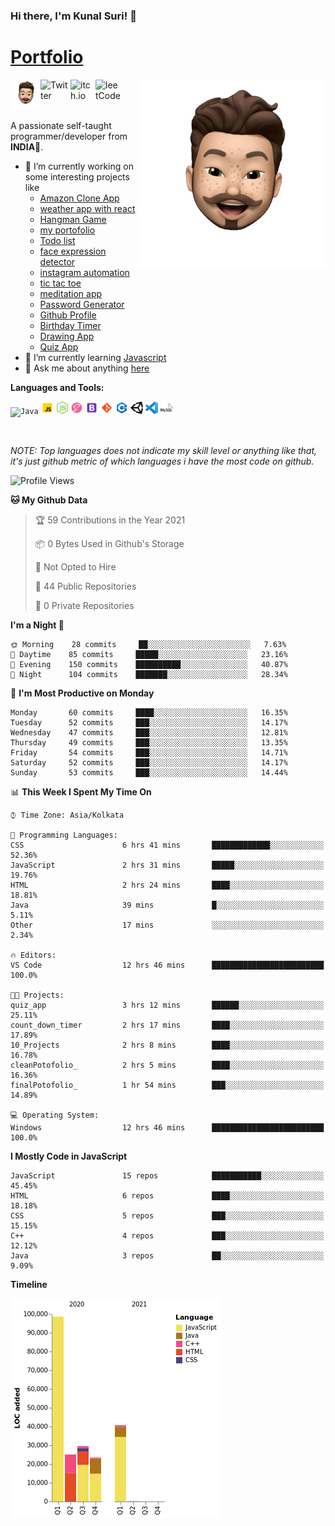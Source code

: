 <!--
**surikunal/surikunal** is a ✨ _special_ ✨ repository because its `README.md` (this file) appears on your GitHub profile.


Here are some ideas to get you started:

- 🔭 I’m currently working on ...
- 🌱 I’m currently learning ...
- 👯 I’m looking to collaborate on ...
- 🤔 I’m looking for help with ...
- 💬 Ask me about ...
- 📫 How to reach me: ...
- 😄 Pronouns: ...
- ⚡ Fun fact: ...
-->
### Hi there, I'm Kunal Suri! 👋
# [Portfolio](https://surikunal.github.io/Portfolio/)

<img align="right" width="300px" src="https://github.com/surikunal/surikunal/blob/master/ba602813-0d23-4a78-9f44-469d439282d8.webp">

<a href="https://surikunal.github.io/Portfolio/">
  <img align="left" alt="website" width="48px" src="https://github.com/surikunal/surikunal/blob/master/ba602813-0d23-4a78-9f44-469d439282d8.webp" />
</a>
<a href="https://twitter.com/kunalSu43374790">
  <img align="left" alt="Twitter" width="48px" src="https://pngimg.com/uploads/twitter/twitter_PNG3.png" />
</a>
<a href="https://www.instagram.com/kunalsuri__/?hl=en">
  <img align="left" alt="itch.io" width="40px" src="https://pluspng.com/img-png/instagram-png-instagram-png-logo-1455.png" />
</a>
<a href="https://leetcode.com/surikunal28/">
  <img align="left" alt="leetCode" width="40px" src="https://encrypted-tbn0.gstatic.com/images?q=tbn%3AANd9GcR2KJ34dO3Vp7rp1UHEo4eO8VAFNoHKLI9mrw&usqp=CAU" />
</a>

<br />
<br />
<br />

<p> A passionate self-taught programmer/developer from <b>INDIA</b>💖. </p>
 
- 🔭 I’m currently working on some interesting projects like 
   - [Amazon Clone App](https://surikunal.github.io/Amazon_clone/)
   - [weather app with react](https://angry-sammet-46b95e.netlify.app/)
   - [Hangman Game](https://surikunal.github.io/Hangman_Game_Javascript/)
   - [my portofolio](https://surikunal.github.io/Portofolio/)
   - [Todo list](https://surikunal.github.io/todo_list/) 
   - [face expression detector](https://surikunal.github.io/face_detector_api/)
   - [instagram automation](https://github.com/surikunal/instagram-automation)
   - [tic tac toe](https://surikunal.github.io/Tic_Tac_Toe/)
   - [meditation app](https://surikunal.github.io/meditation-app/)
   - [Password Generator](https://surikunal.github.io/password_generator/)
   - [Github Profile](https://surikunal.github.io/Github-Profile/)
   - [Birthday Timer](https://surikunal.github.io/Birthday-Timer/)
   - [Drawing App](https://surikunal.github.io/drawing-app/)
   - [Quiz App](https://surikunal.github.io/quiz-app/)
- 🌱 I’m currently learning [Javascript](https://www.freecodecamp.org/learn/)
- 💬 Ask me about anything [here](https://github.com/surikunal/surikunal/issues)

**Languages and Tools:**

<code><img height="20" src="https://encrypted-tbn0.gstatic.com/images?q=tbn%3AANd9GcQuGQPhcXzjhpoYEY0EYU_UUNB0tBdC7A_Anw&usqp=CAU" title="Java"></code>
<code><img height="20" src="https://raw.githubusercontent.com/smrnjeet222/smrnjeet222/master/assets/javascript.png" title="Javascript"></code>
<code><img height="20" src="https://raw.githubusercontent.com/smrnjeet222/smrnjeet222/master/assets/nodejs.png" title="Nodejs"></code>
<code><img height="20" src="https://raw.githubusercontent.com/smrnjeet222/smrnjeet222/master/assets/sass.png" title="SASS"></code>
<code><img height="20" src="https://raw.githubusercontent.com/smrnjeet222/smrnjeet222/master/assets/bootstrap.png" title="Bootstrap"></code>
<code><img height="20" src="https://raw.githubusercontent.com/smrnjeet222/smrnjeet222/master/assets/git.png" title="Git"></code>
<code><img height="20" src="https://raw.githubusercontent.com/smrnjeet222/smrnjeet222/master/assets/cplusplus.png" title="C++"></code>
<code><img height="20" src="https://raw.githubusercontent.com/smrnjeet222/smrnjeet222/master/assets/unity.svg" title="UnityEngine"></code>
<code><img height="20" src="https://raw.githubusercontent.com/smrnjeet222/smrnjeet222/master/assets/vscode.png" title="VsCode"></code>
<code><img height="20" src="https://raw.githubusercontent.com/smrnjeet222/smrnjeet222/master/assets/mysql.svg" title="Databases"></code>

<br />

_NOTE: Top languages does not indicate my skill level or anything like that, it's just github metric of which languages i have the most code on github._

<!--<a href="https://gitstats.me/surikunal">Here is my full git stats history</a>-->
<a href="https://gitstats.me/surikunal"> 
<!--   <img align="center" src="https://github-readme-stats.vercel.app/api/top-langs/?username=surikunal&count_private=true&theme=default&title_color=11ab3a&hide=HLSL,html" />
</a> -->
<a href="https://gitstats.me/surikunal">
<!--   <img align="center" src="https://github-readme-stats.vercel.app/api?username=surikunal&show_icons=true&count_private=true&theme=default&title_color=11ab3a&line_height=26" alt="kunal's github stats" /> -->
</a>

<!--START_SECTION:waka-->
![Profile Views](http://img.shields.io/badge/Profile%20Views-2-blue)

**🐱 My Github Data** 

> 🏆 59 Contributions in the Year 2021
 > 
> 📦 0 Bytes Used in Github's Storage 
 > 
> 🚫 Not Opted to Hire
 > 
> 📜 44 Public Repositories 
 > 
> 🔑 0 Private Repositories  
 > 
**I'm a Night 🦉** 

```text
🌞 Morning    28 commits     ██░░░░░░░░░░░░░░░░░░░░░░░   7.63% 
🌆 Daytime    85 commits     █████░░░░░░░░░░░░░░░░░░░░   23.16% 
🌃 Evening    150 commits    ██████████░░░░░░░░░░░░░░░   40.87% 
🌙 Night      104 commits    ███████░░░░░░░░░░░░░░░░░░   28.34%

```
📅 **I'm Most Productive on Monday** 

```text
Monday       60 commits     ████░░░░░░░░░░░░░░░░░░░░░   16.35% 
Tuesday      52 commits     ███░░░░░░░░░░░░░░░░░░░░░░   14.17% 
Wednesday    47 commits     ███░░░░░░░░░░░░░░░░░░░░░░   12.81% 
Thursday     49 commits     ███░░░░░░░░░░░░░░░░░░░░░░   13.35% 
Friday       54 commits     ███░░░░░░░░░░░░░░░░░░░░░░   14.71% 
Saturday     52 commits     ███░░░░░░░░░░░░░░░░░░░░░░   14.17% 
Sunday       53 commits     ███░░░░░░░░░░░░░░░░░░░░░░   14.44%

```


📊 **This Week I Spent My Time On** 

```text
⌚︎ Time Zone: Asia/Kolkata

💬 Programming Languages: 
CSS                      6 hrs 41 mins       █████████████░░░░░░░░░░░░   52.36% 
JavaScript               2 hrs 31 mins       █████░░░░░░░░░░░░░░░░░░░░   19.76% 
HTML                     2 hrs 24 mins       ████░░░░░░░░░░░░░░░░░░░░░   18.81% 
Java                     39 mins             █░░░░░░░░░░░░░░░░░░░░░░░░   5.11% 
Other                    17 mins             ░░░░░░░░░░░░░░░░░░░░░░░░░   2.34%

🔥 Editors: 
VS Code                  12 hrs 46 mins      █████████████████████████   100.0%

🐱‍💻 Projects: 
quiz_app                 3 hrs 12 mins       ██████░░░░░░░░░░░░░░░░░░░   25.11% 
count_down_timer         2 hrs 17 mins       ████░░░░░░░░░░░░░░░░░░░░░   17.89% 
10_Projects              2 hrs 8 mins        ████░░░░░░░░░░░░░░░░░░░░░   16.78% 
cleanPotofolio_          2 hrs 5 mins        ████░░░░░░░░░░░░░░░░░░░░░   16.36% 
finalPotofolio_          1 hr 54 mins        ███░░░░░░░░░░░░░░░░░░░░░░   14.89%

💻 Operating System: 
Windows                  12 hrs 46 mins      █████████████████████████   100.0%

```

**I Mostly Code in JavaScript** 

```text
JavaScript               15 repos            ███████████░░░░░░░░░░░░░░   45.45% 
HTML                     6 repos             ████░░░░░░░░░░░░░░░░░░░░░   18.18% 
CSS                      5 repos             ███░░░░░░░░░░░░░░░░░░░░░░   15.15% 
C++                      4 repos             ███░░░░░░░░░░░░░░░░░░░░░░   12.12% 
Java                     3 repos             ██░░░░░░░░░░░░░░░░░░░░░░░   9.09%

```


**Timeline**

![Chart not found](https://raw.githubusercontent.com/surikunal/surikunal/master/charts/bar_graph.png) 


<!--END_SECTION:waka-->
<br />
<br />

<!--
<p align="center"> 
  Visitor count<br>
  <img src="https://profile-counter.glitch.me/surikunal/count.svg" />
</p>
-->
